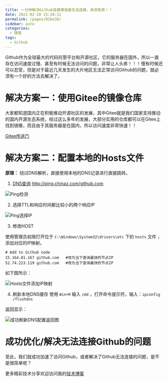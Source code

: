 ```yaml
---
title: 一分钟解决Github连接慢或者无法连接，亲测有效！！
date: 2021-02-28 15:20:11
permalink: /pages/02be36/
sidebar: auto
categories:
  - 随笔
tags:
  - Github
---
```


Github作为全球最大的代码托管平台和开源社区，它的服务器在国外，所以一直存在访问速度过慢、甚至有时候无法访问的问题，非常让人头疼！！！慢有时候还可以忍受，但是对于最近几天发生的大片地区无法正常访问Github的问题，就必须有一个好的方法去解决了。

<!-- more -->

解决方案一：使用Gitee的镜像仓库
=======
大家都知道国内正在积极推动开源社区的发展，其中Gitee就是我们国家支持推动的国内开源生态系统，经过这么多年的发展，大部分实用的仓库都可以在Gitee上找到镜像，而且由于其服务器是在国内，所以访问速度非常快速！！

[Gitee传送门](https://gitee.com/ "Gitee传送门")

解决方案二：配置本地的Hosts文件
===

**原理：** 绕过DNS解析，直接使用本地的DNS记录进行直接跳转。

1. [DNS查询](http://ping.chinaz.com/github.com) http://ping.chinaz.com/github.com

![Ping检测](https://oscimg.oschina.net/oscnet/up-115ff6bd2e826a06ded84b34ba73c7e2a4f.png "Ping检测")

2. 选择TTL和响应时间都比较小的两个响应IP

![Ping选择IP](https://oscimg.oschina.net/oscnet/up-86c3c5f48f9c7bae78a2c12cf78d84167bd.png "Ping选择IP")

3. 修改HOST

使用管理员权限打开位于 `C:\Windows\System32\drivers\etc` 下的 `hosts` 文件 ，添加对应的IP映射。

```shell
# Add to Github node
15.164.81.167 github.com   #改为当下查询最快的节点IP
52.74.223.119 github.com   #改为当下查询最快的节点IP
```
如下图所示：

![Hosts文件添加IP映射](https://oscimg.oschina.net/oscnet/up-2c949ef36ff6f54347aebe96f6c8db52244.png "Hosts文件添加IP映射")

4. 刷新本地DNS缓存
使用 `Win+R` 输入 `cmd` ，打开命令提示符，输入：`ipconfig /flushdns`

返回显示：

![成功刷新DNS配置返回图](https://oscimg.oschina.net/oscnet/up-7d217a24c2960036ab7aba3c607286d59ca.png "成功刷新DNS配置返回图")

成功优化/解决无法连接Github的问题
===
至此，我们就成功加速了访问Github，或者解决了Github无法连接的问题，是不是很简单呢？

更多精彩技术分享欢迎访问我的[技术博客](https://china-fanxin.gitee.io/vuepress-blog/ "技术博客")
